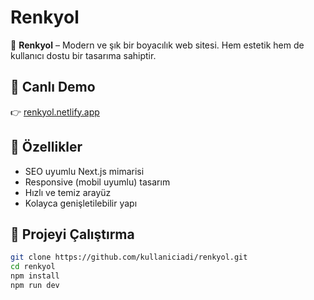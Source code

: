 # Renkyol

🎨 **Renkyol** – Modern ve şık bir boyacılık web sitesi. Hem estetik hem de kullanıcı dostu bir tasarıma sahiptir.

## 🔗 Canlı Demo

👉 [renkyol.netlify.app](https://renkyol.netlify.app)

## 📌 Özellikler

- SEO uyumlu Next.js mimarisi  
- Responsive (mobil uyumlu) tasarım  
- Hızlı ve temiz arayüz  
- Kolayca genişletilebilir yapı  

## 📁 Projeyi Çalıştırma

```bash
git clone https://github.com/kullaniciadi/renkyol.git
cd renkyol
npm install
npm run dev
